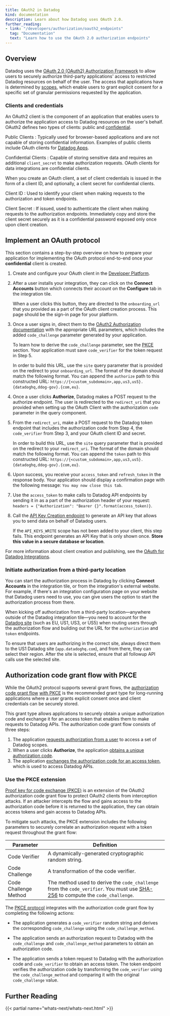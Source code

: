 ```yaml
---
title: OAuth2 in Datadog
kind: documentation
description: Learn about how Datadog uses OAuth 2.0.
further_reading:
- link: "/developers/authorization/oauth2_endpoints"
  tag: "Documentation"
  text: "Learn how to use the OAuth 2.0 authorization endpoints"
---
```


## Overview

Datadog uses the [OAuth 2.0 (OAuth2) Authorization Framework][1] to allow users to securely authorize third-party applications' access to restricted Datadog resources on behalf of the user. The access that applications have is determined by [scopes][2], which enable users to grant explicit consent for a specific set of granular permissions requested by the application. 

### Clients and credentials

An OAuth2 client is the component of an application that enables users to authorize the application access to Datadog resources on the user's behalf. OAuth2 defines two types of clients: public and [confidential][4]. 

Public Clients
: Typically used for browser-based applications and are not capable of storing confidential information. Examples of public clients include OAuth clients for [Datadog Apps][3]. 

Confidential Clients
: Capable of storing sensitive data and requires an additional `client_secret` to make authorization requests. OAuth clients for data integrations are confidential clients. 

When you create an OAuth client, a set of client credentials is issued in the form of a client ID, and optionally, a client secret for confidential clients. 

Client ID 
: Used to identify your client when making requests to the authorization and token endpoints. 

Client Secret 
: If issued, used to authenticate the client when making requests to the authorization endpoints. Immediately copy and store the client secret securely as it is a confidential password exposed only once upon client creation. 

## Implement an OAuth protocol

This section contains a step-by-step overview on how to prepare your application for implementing the OAuth protocol end-to-end once your **confidential** client is created. 

1. Create and configure your OAuth client in the [Developer Platform][16]. 

2. After a user installs your integration, they can click on the **Connect Accounts** button which connects their account on the **Configure** tab in the integration tile. 

   When a user clicks this button, they are directed to the `onboarding_url` that you provided as a part of the OAuth client creation process. This page should be the sign-in page for your platform.

3. Once a user signs in, direct them to the [OAuth2 Authorization documentation][6] with the appropriate URL parameters, which includes the added `code_challenge` parameter generated by your application.

   To learn how to derive the `code_challenge` parameter, see the [PKCE](#pkce) section. Your application must save `code_verifier` for the token request in Step 5.

   In order to build this URL, use the `site` query parameter that is provided on the redirect to your `onboarding_url`. The format of the domain should match the following format. You can append the `authorize` path to this constructed URL: `https://{<custom_subdomain>,app,us3,us5}.{datadoghq,ddog-gov}.{com,eu}`.

4. Once a user clicks **Authorize**, Datadog makes a POST request to the authorize endpoint. The user is redirected to the `redirect_uri` that you provided when setting up the OAuth Client with the authorization `code` parameter in the query component.

5. From the `redirect_uri`, make a POST request to the Datadog token endpoint that includes the authorization code from Step 4, the `code_verifier` from Step 3, and your OAuth client ID and secret.

   In order to build this URL, use the `site` query parameter that is provided on the redirect to your `redirect_uri`. The format of the domain should match the following format. You can append the `token` path to this constructed URL: `https://{<custom_subdomain>,app,us3,us5}.{datadoghq,ddog-gov}.{com,eu}`.

6. Upon success, you receive your `access_token` and `refresh_token` in the response body. Your application should display a confirmation page with the following message: `You may now close this tab`.

7. Use the `access_token` to make calls to Datadog API endpoints by sending it in as a part of the authorization header of your request: ```headers = {"Authorization": "Bearer {}".format(access_token)}```.

8. Call the [API Key Creation endpoint][7] to generate an API key that allows you to send data on behalf of Datadog users.

   If the `API_KEYS_WRITE` scope has not been added to your client, this step fails. This endpoint generates an API Key that is only shown once. **Store this value in a secure database or location**. 

For more information about client creation and publishing, see the [OAuth for Datadog Integrations][5].

### Initiate authorization from a third-party location 

You can start the authorization process in Datadog by clicking **Connect Accounts** in the integration tile, or from the integration's external website. For example, if there's an integration configuration page on your website that Datadog users need to use, you can give users the option to start the authorization process from there.

When kicking off authorization from a third-party location—anywhere outside of the Datadog integration tile—you need to account for the [Datadog site][17] (such as EU, US1, US3, or US5) when routing users through the authorization flow and building out the URL for the `authorization` and `token` endpoints. 

To ensure that users are authorizing in the correct site, always direct them to the US1 Datadog site (`app.datadoghq.com`), and from there, they can select their region. After the site is selected, ensure that all followup API calls use the selected site. 

## Authorization code grant flow with PKCE

While the OAuth2 protocol supports several grant flows, the [authorization code grant flow][8] [with PKCE](#pkce) is the recommended grant type for long-running applications where a user grants explicit consent once and client credentials can be securely stored. 

This grant type allows applications to securely obtain a unique authorization code and exchange it for an access token that enables them to make requests to Datadog APIs. The authorization code grant flow consists of three steps:

1. The application [requests authorization from a user][6] to access a set of Datadog scopes.
2. When a user clicks **Authorize**, the application [obtains a unique authorization code][12].
3. The application [exchanges the authorization code for an access token][10], which is used to access Datadog APIs.

### Use the PKCE extension

[Proof key for code exchange (PKCE)][11] is an extension of the OAuth2 authorization code grant flow to protect OAuth2 clients from interception attacks. If an attacker intercepts the flow and gains access to the authorization code before it is returned to the application, they can obtain access tokens and gain access to Datadog APIs.

To mitigate such attacks, the PKCE extension includes the following parameters to securely correlate an authorization request with a token request throughout the grant flow: 

| Parameter             | Definition                                                                                                                           |
|-----------------------|--------------------------------------------------------------------------------------------------------------------------------------|
| Code Verifier         | A dynamically-generated cryptographic random string.                                                                                 |
| Code Challenge        | A transformation of the code verifier.                                                                                               |
| Code Challenge Method | The method used to derive the `code_challenge` from the `code_verifier`. You must use [SHA-256][16] to compute the `code_challenge`. |

The [PKCE protocol][11] integrates with the authorization code grant flow by completing the following actions:

- The application generates a `code_verifier` random string and derives the corresponding `code_challenge` using the `code_challenge_method`.

- The application sends an authorization request to Datadog with the `code_challenge` and `code_challenge_method` parameters to obtain an authorization code.

- The application sends a token request to Datadog with the authorization code and `code_verifier` to obtain an access token. The token endpoint verifies the authorization code by transforming the `code_verifier` using the `code_challenge_method` and comparing it with the original `code_challenge` value.

## Further Reading

{{< partial name="whats-next/whats-next.html" >}}

[1]: https://datatracker.ietf.org/doc/html/rfc6749
[2]: /api/latest/scopes/
[3]: /developers/datadog_apps/#oauth-api-access
[4]: https://datatracker.ietf.org/doc/html/rfc6749#section-3.2.1
[5]: /developers/integrations/oauth_for_data_integrations
[6]: /developers/authorization/oauth2_endpoints##request-authorization-from-a-user
[7]: /developers/authorization/oauth2_endpoints#api-key-creation
[8]: https://tools.ietf.org/html/rfc6749#section-4.1
[9]: /developers/authorization/oauth2_endpoints#api-key-creation##obtain-an-authorization-code
[10]: /developers/authorization/oauth2_endpoints#api-key-creation##exchange-authorization-code-for-access-token
[11]: https://datatracker.ietf.org/doc/html/rfc7636
[12]: https://datatracker.ietf.org/doc/html/rfc7636#section-4.1
[13]: https://datatracker.ietf.org/doc/html/rfc7636#section-4.2
[14]: https://datatracker.ietf.org/doc/html/rfc7636#section-4.3
[15]: https://datatracker.ietf.org/doc/html/rfc6234#section-4.1
[16]: https://app.datadoghq.com/apps
[17]: /getting_started/site/